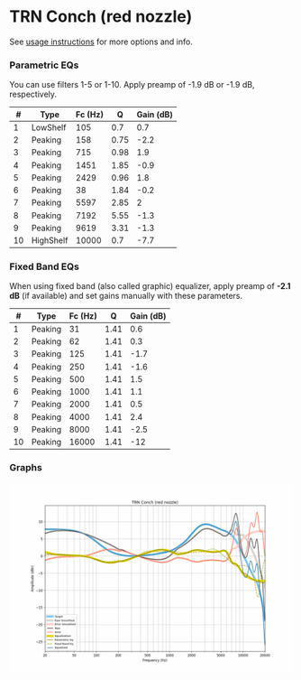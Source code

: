 # TRN Conch (red nozzle)
See [usage instructions](https://github.com/jaakkopasanen/AutoEq#usage) for more options and info.

### Parametric EQs
You can use filters 1-5 or 1-10. Apply preamp of -1.9 dB or -1.9 dB, respectively.

|   # | Type      |   Fc (Hz) |    Q |   Gain (dB) |
|-----|-----------|-----------|------|-------------|
|   1 | LowShelf  |       105 | 0.7  |         0.7 |
|   2 | Peaking   |       158 | 0.75 |        -2.2 |
|   3 | Peaking   |       715 | 0.98 |         1.9 |
|   4 | Peaking   |      1451 | 1.85 |        -0.9 |
|   5 | Peaking   |      2429 | 0.96 |         1.8 |
|   6 | Peaking   |        38 | 1.84 |        -0.2 |
|   7 | Peaking   |      5597 | 2.85 |         2   |
|   8 | Peaking   |      7192 | 5.55 |        -1.3 |
|   9 | Peaking   |      9619 | 3.31 |        -1.3 |
|  10 | HighShelf |     10000 | 0.7  |        -7.7 |

### Fixed Band EQs
When using fixed band (also called graphic) equalizer, apply preamp of **-2.1 dB** (if available) and set gains manually with these parameters.

|   # | Type    |   Fc (Hz) |    Q |   Gain (dB) |
|-----|---------|-----------|------|-------------|
|   1 | Peaking |        31 | 1.41 |         0.6 |
|   2 | Peaking |        62 | 1.41 |         0.3 |
|   3 | Peaking |       125 | 1.41 |        -1.7 |
|   4 | Peaking |       250 | 1.41 |        -1.6 |
|   5 | Peaking |       500 | 1.41 |         1.5 |
|   6 | Peaking |      1000 | 1.41 |         1.1 |
|   7 | Peaking |      2000 | 1.41 |         0.5 |
|   8 | Peaking |      4000 | 1.41 |         2.4 |
|   9 | Peaking |      8000 | 1.41 |        -2.5 |
|  10 | Peaking |     16000 | 1.41 |       -12   |

### Graphs
![](./TRN%20Conch%20(red%20nozzle).png)
